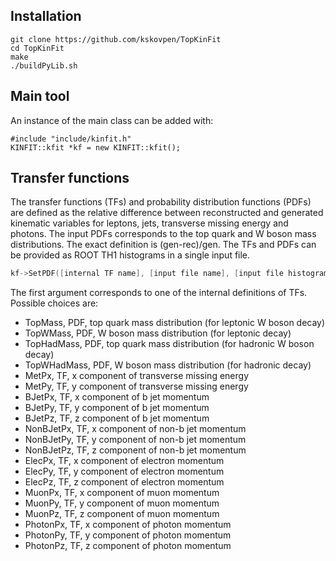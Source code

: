 ## Installation

```
git clone https://github.com/kskovpen/TopKinFit
cd TopKinFit
make
./buildPyLib.sh
```
## Main tool

An instance of the main class can be added with:
```
#include "include/kinfit.h"
KINFIT::kfit *kf = new KINFIT::kfit();
```

## Transfer functions

The transfer functions (TFs) and probability distribution functions (PDFs) are defined as the relative difference between reconstructed and generated kinematic variables for leptons, jets, transverse missing energy and photons. The input PDFs corresponds to the top quark and W boson mass distributions. The exact definition is (gen-rec)/gen. The TFs and PDFs can be provided as ROOT TH1 histograms in a single input file.

```c++
kf->SetPDF([internal TF name], [input file name], [input file histogram name]);
```
The first argument corresponds to one of the internal definitions of TFs. Possible choices are: 
- TopMass, PDF, top quark mass distribution (for leptonic W boson decay)
- TopWMass, PDF, W boson mass distribution (for leptonic decay)
- TopHadMass, PDF, top quark mass distribution (for hadronic W boson decay)
- TopWHadMass, PDF, W boson mass distribution (for hadronic decay)
- MetPx, TF, x component of transverse missing energy
- MetPy, TF, y component of transverse missing energy
- BJetPx, TF, x component of b jet momentum
- BJetPy, TF, y component of b jet momentum
- BJetPz, TF, z component of b jet momentum
- NonBJetPx, TF, x component of non-b jet momentum
- NonBJetPy, TF, y component of non-b jet momentum
- NonBJetPz, TF, z component of non-b jet momentum
- ElecPx, TF, x component of electron momentum
- ElecPy, TF, y component of electron momentum
- ElecPz, TF, z component of electron momentum
- MuonPx, TF, x component of muon momentum
- MuonPy, TF, y component of muon momentum
- MuonPz, TF, z component of muon momentum
- PhotonPx, TF, x component of photon momentum
- PhotonPy, TF, y component of photon momentum
- PhotonPz, TF, z component of photon momentum
